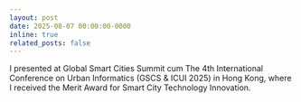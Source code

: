 ```yaml
---
layout: post
date: 2025-08-07 00:00:00-0000
inline: true
related_posts: false
---
```

I presented at Global Smart Cities Summit cum The 4th International Conference on Urban Informatics (GSCS & ICUI 2025) in Hong Kong, where I received the Merit Award for Smart City Technology Innovation.